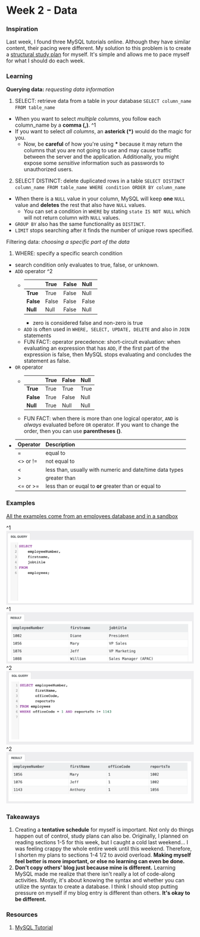 # Week 2 - Data

### Inspiration
Last week, I found three MySQL tutorials online. Although they have similar content, their pacing were different. My solution to this problem is to create a [structural study plan](https://docs.google.com/spreadsheets/d/1I51gzCNBWmqIIOoYM1kNFV3vBxlxAhPDLNFUw4u5dUw/edit?usp=sharing) for myself. It's simple and allows me to pace myself for what I should do each week.

### Learning
__Querying data:__ _requesting data information_
1. SELECT: retrieve data from a table in your database ``` SELECT column_name FROM table_name ``` <br>
  * When you want to select _multiple columns_, you follow each column_name by a __comma (,)__. ^1 <br> 
  * If you want to select _all columns_, an __asterick (*)__ would do the magic for you. <br>
    * Now, be __careful__ of how you're using __*__ because it may return the columns that you are not going to use and may cause traffic between the server and the application. Additionally, you might expose some _sensitive_ information such as passwords to unauthorized users. 
2. SELECT DISTINCT: delete duplicated rows in a table ```SELECT DISTINCT column_name FROM table_name WHERE condition ORDER BY column_name``` <br>
  * When there is a ```NULL``` value in your column, MySQL will keep __one__ ```NULL``` value and __deletes__ the rest that also have ```NULL``` values.
    * You can set a condition in ```WHERE``` by stating ```state IS NOT NULL``` which will not return column with ```NULL``` values.
  * ```GROUP BY``` also has the same functionality as ```DISTINCT```.
  * ```LIMIT``` stops searching after it finds the number of unique rows specified.

Filtering data: _choosing a specific part of the data_
1. WHERE: specify a specific search condition 
  * search condition only evaluates to true, false, or unknown.
  * ```ADD``` operator ^2
    * |         |True  |False|Null | 
      |---------|------|-----|-----|
      |__True__ |True  |False|Null |  
      |__False__|False |False|False|
      |__Null__ |Null  |False|Null |
      * zero is considered false and non-zero is true
    * ```ADD``` is often used in ```WHERE, SELECT, UPDATE, DELETE``` and also in ```JOIN``` statements 
    * FUN FACT: operator precedence: short-circult evaluation: when evaluating an expression that has  ```ADD```, if the first part of the expression is false, then MySQL stops evaluating and concludes the statement as false.
  * ```OR``` operator
    * |         |True  |False|Null | 
      |---------|------|-----|-----|
      |__True__ |True  |True |True |  
      |__False__|True  |False|Null |
      |__Null__ |True  |Null |Null |
    * FUN FACT: when there is more than one logical operator, ```AND``` is _always_ evaluated before ```OR``` operator. If you want to change the order, then you can use __parentheses ()__.
  * |    Operator   |  Description     |  
    |---------------|------------------|     
    |   =           | equal to         |
    |   <> or !=    | not equal to     |
    |   <           | less than, usually with numeric and date/time data types|
    |   >           | greater than     |  
    | <= or >=      | less than or euqal to __or__ greater than or equal to   |

### Examples    

[All the examples come from an employees database and in a sandbox](http://www.mysqltutorial.org/tryit/) 

^1 ![alt text](https://github.com/JENNIFERL4209/mysql-independent-study/blob/master/images/%5E1%20select.png)<br>
^1 ![alt text](https://github.com/JENNIFERL4209/mysql-independent-study/blob/master/images/%5E1%20result.png)<br>
^2 ![alt text](https://github.com/JENNIFERL4209/mysql-independent-study/blob/master/images/%5E2%20and.png)<br>
^2 ![alt text](https://github.com/JENNIFERL4209/mysql-independent-study/blob/master/images/%5E2%20result.png)<br>

### Takeaways
1. Creating a __tentative schedule__ for myself is important. Not only do things happen out of control, study plans can also be. Originally, I planned on reading sections 1-5 for this week, but I caught a cold last weekend... I was feeling crappy the whole entire week until this weekend. Therefore, I shorten my plans to sections 1-4 1/2 to avoid overload. __Making myself feel better is more important, or else no learning can even be done.__
2. __Don't copy others' blog just because mine is different.__ Learning MySQL made me realize that there isn't really a lot of code-along activities. Mostly, it's about knowing the syntax and whether you can utilize the syntax to create a database. I think I should stop putting pressure on myself if my blog entry is different than others. __It's okay to be different.__  

### Resources 

1. [MySQL Tutorial](http://www.mysqltutorial.org/basic-mysql-tutorial.aspx)